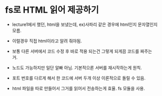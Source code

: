 # fs로 HTML 읽어 제공하기

- lecture1에서 했던, html을 보냈는데, ex)사파리 같은 경우에 html인지 문자열인지 모름.
- 이럴경우 직접 html이라고 알려 줘야됨.

- 보통 다른 서버에서 코드 수정 후 바로 적용 되는건 그렇게 되게끔 코드를 짜주는 거.
- 노드도 가능하지만 일단 알빠 아님. 기본적으론 서버를 재시작하는게 원칙.

- 포트 번호를 다르게 해서 한 코드에 서버 두개 이상 이론적으로 돌릴 수 있음.

- html 파일을 따로 만들어서 그거를 읽어서 전송하는게 효율. fs 모듈을 사용.